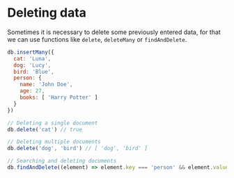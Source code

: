 # Deleting data

Sometimes it is necessary to delete some previously entered data, for that we can use functions like `delete`, `deleteMany` or `findAndDelete`.

```js
db.insertMany({
  cat: 'Luna',
  dog: 'Lucy',
  bird: 'Blue',
  person: {
    name: 'John Doe',
    age: 27,
    books: [ 'Harry Potter' ]
  }
})

// Deleting a single document
db.delete('cat') // true

// Deleting multiple documents
db.delete('dog', 'bird') // [ 'dog', 'bird' ]

// Searching and deleting documents
db.findAndDelete((element) => element.key === 'person' && element.value.name === 'John Doe') // [ { key: 'person', value: { name: 'John Doe', age: 27, books: [ 'Harry Potter' ] } } ]
```

